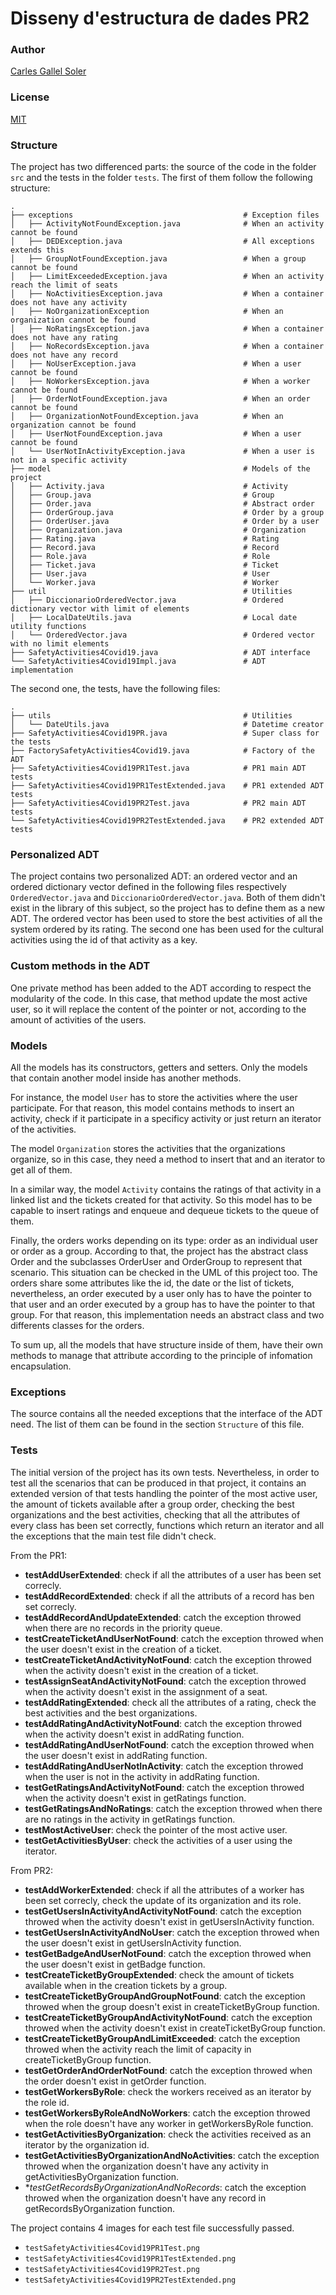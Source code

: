 ﻿# Disseny d'estructura de dades PR2

### Author
[Carles Gallel Soler](http://www.gallel.com/)

### License
[MIT](https://choosealicense.com/licenses/mit/)

### Structure
The project has two differenced parts: the source of the code in the folder `src` and the tests in the folder `tests`. The first of them follow the following structure:

    .
    ├── exceptions                                      # Exception files
    │   ├── ActivityNotFoundException.java              # When an activity cannot be found
    │   ├── DEDException.java                           # All exceptions extends this
    │   ├── GroupNotFoundException.java                 # When a group cannot be found
    │   ├── LimitExceededException.java                 # When an activity reach the limit of seats
    │   ├── NoActivitiesException.java                  # When a container does not have any activity
    │   ├── NoOrganizationException                     # When an organization cannot be found
    │   ├── NoRatingsException.java                     # When a container does not have any rating
    │   ├── NoRecordsException.java                     # When a container does not have any record
    │   ├── NoUserException.java                        # When a user cannot be found
    │   ├── NoWorkersException.java                     # When a worker cannot be found
    │   ├── OrderNotFoundException.java                 # When an order cannot be found
    │   ├── OrganizationNotFoundException.java          # When an organization cannot be found
    │   ├── UserNotFoundException.java                  # When a user cannot be found
    │   └── UserNotInActivityException.java             # When a user is not in a specific activity
    ├── model                                           # Models of the project
    │   ├── Activity.java                               # Activity
    │   ├── Group.java                                  # Group
    │   ├── Order.java                                  # Abstract order
    │   ├── OrderGroup.java                             # Order by a group
    │   ├── OrderUser.java                              # Order by a user
    │   ├── Organization.java                           # Organization
    │   ├── Rating.java                                 # Rating
    │   ├── Record.java                                 # Record
    │   ├── Role.java                                   # Role
    │   ├── Ticket.java                                 # Ticket
    │   ├── User.java                                   # User
    │   └── Worker.java                                 # Worker
    ├── util                                            # Utilities
    │   ├── DiccionarioOrderedVector.java               # Ordered dictionary vector with limit of elements
    │   ├── LocalDateUtils.java                         # Local date utility functions
    │   └── OrderedVector.java                          # Ordered vector with no limit elements
    ├── SafetyActivities4Covid19.java                   # ADT interface
    └── SafetyActivities4Covid19Impl.java               # ADT implementation


The second one, the tests, have the following files:

    .
    ├── utils                                           # Utilities
    │   └── DateUtils.java                              # Datetime creator
    ├── SafetyActivities4Covid19PR.java                 # Super class for the tests
    ├── FactorySafetyActivities4Covid19.java            # Factory of the ADT
    ├── SafetyActivities4Covid19PR1Test.java            # PR1 main ADT tests
    ├── SafetyActivities4Covid19PR1TestExtended.java    # PR1 extended ADT tests
    ├── SafetyActivities4Covid19PR2Test.java            # PR2 main ADT tests
    └── SafetyActivities4Covid19PR2TestExtended.java    # PR2 extended ADT tests

### Personalized ADT
The project contains two personalized ADT: an ordered vector and an ordered dictionary vector defined in the following files respectively `OrderedVector.java` and `DiccionarioOrderedVector.java`. Both of them didn't exist in the library of this subject, so the project has to define them as a new ADT. The ordered vector has been used to store the best activities of all the system ordered by its rating. The second one has been used for the cultural activities using the id of that activity as a key.

### Custom methods in the ADT
One private method has been added to the ADT according to respect the modularity of the code. In this case, that method update the most active user, so it will replace the content of the pointer or not, according to the amount of activities of the users.

### Models
All the models has its constructors, getters and setters. Only the models that contain another model inside has another methods.

For instance, the model `User` has to store the activities where the user participate. For that reason, this model contains methods to insert an activity, check if it participate in a specificy activity or just return an iterator of the activities.

The model `Organization` stores the activities that the organizations organize, so in this case, they need a method to insert that and an iterator to get all of them.

In a similar way, the model `Activity` contains the ratings of that activity in a linked list and the tickets created for that activity. So this model has to be capable to insert ratings and enqueue and dequeue tickets to the queue of them.

Finally, the orders works depending on its type: order as an individual user or order as a group. According to that, the project has the abstract class Order and the subclasses OrderUser and OrderGroup to represent that scenario. This situation can be checked in the UML of this project too. The orders share some attributes like the id, the date or the list of tickets, nevertheless, an order executed by a user only has to have the pointer to that user and an order executed by a group has to have the pointer to that group. For that reason, this implementation needs an abstract class and two differents classes for the orders.

To sum up, all the models that have structure inside of them, have their own methods to manage that attribute according to the principle of infomation encapsulation.

### Exceptions
The source contains all the needed exceptions that the interface of the ADT need. The list of them can be found in the section `Structure` of this file.

### Tests
The initial version of the project has its own tests. Nevertheless, in order to test all the scenarios that can be produced in that project, it contains an extended version of that tests handling the pointer of the most active user, the amount of tickets available after a group order, checking the best organizations and the best activities, checking that all the attributes of every class has been set correctly, functions which return an iterator and all the exceptions that the main test file didn't check.

From the PR1:
- **testAddUserExtended**: check if all the attributes of a user has been set correcly.
- **testAddRecordExtended**: check if all the attributs of a record has ben set correcly.
- **testAddRecordAndUpdateExtended**: catch the exception throwed when there are no records in the priority queue.
- **testCreateTicketAndUserNotFound**: catch the exception throwed when the user doesn't exist in the creation of a ticket.
- **testCreateTicketAndActivityNotFound**: catch the exception throwed when the activity doesn't exist in the creation of a ticket.
- **testAssignSeatAndActivityNotFound**: catch the exception throwed when the activity doesn't exist in the assignment of a seat.
- **testAddRatingExtended**: check all the attributes of a rating, check the best activities and the best organizations.
- **testAddRatingAndActivityNotFound**: catch the exception throwed when the activity doesn't exist in addRating function.
- **testAddRatingAndUserNotFound**: catch the exception throwed when the user doesn't exist in addRating function.
- **testAddRatingAndUserNotInActivity**: catch the exception throwed when the user is not in the activity in addRating function.
- **testGetRatingsAndActivityNotFound**: catch the exception throwed when the activity doesn't exist in getRatings function.
- **testGetRatingsAndNoRatings**: catch the exception throwed when there are no ratings in the activity in getRatings function.
- **testMostActiveUser**: check the pointer of the most active user.
- **testGetActivitiesByUser**: check the activities of a user using the iterator.

From PR2:
- **testAddWorkerExtended**: check if all the attributes of a worker has been set correcly, check the update of its organization and its role.
- **testGetUsersInActivityAndActivityNotFound**: catch the exception throwed when the activity doesn't exist in getUsersInActivity function.
- **testGetUsersInActivityAndNoUser**: catch the exception throwed when the user doesn't exist in getUsersInActivity function.
- **testGetBadgeAndUserNotFound**: catch the exception throwed when the user doesn't exist in getBadge function.
- **testCreateTicketByGroupExtended**: check the amount of tickets available when in the creation tickets by a group.
- **testCreateTicketByGroupAndGroupNotFound**: catch the exception throwed when the group doesn't exist in createTicketByGroup function.
- **testCreateTicketByGroupAndActivityNotFound**: catch the exception throwed when the activity doesn't exist in createTicketByGroup function.
- **testCreateTicketByGroupAndLimitExceeded**: catch the exception throwed when the activity reach the limit of capacity in createTicketByGroup function.
- **testGetOrderAndOrderNotFound**: catch the exception throwed when the order doesn't exist in getOrder function.
- **testGetWorkersByRole**: check the workers received as an iterator by the role id.
- **testGetWorkersByRoleAndNoWorkers**: catch the exception throwed when the role doesn't have any worker in getWorkersByRole function.
- **testGetActivitiesByOrganization**: check the activities received as an iterator by the organization id.
- **testGetActivitiesByOrganizationAndNoActivities**: catch the exception throwed when the organization doesn't have any activity in getActivitiesByOrganization function.
- **testGetRecordsByOrganizationAndNoRecords*: catch the exception throwed when the organization doesn't have any record in getRecordsByOrganization function.

The project contains 4 images for each test file successfully passed.
- `testSafetyActivities4Covid19PR1Test.png`
- `testSafetyActivities4Covid19PR1TestExtended.png`
- `testSafetyActivities4Covid19PR2Test.png`
- `testSafetyActivities4Covid19PR2TestExtended.png`